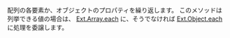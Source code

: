 配列の各要素か、オブジェクトのプロパティを繰り返します。
このメソッドは列挙できる値の場合は、
<a href="#!/api/Ext.Array-method-each" rel="Ext.Array-method-each" class="docClass" id="ext-gen2463">Ext.Array.each</a>
に、そうでなければ
<a href="#!/api/Ext.Object-method-each" rel="Ext.Object-method-each" class="docClass" id="ext-gen2462">Ext.Object.each</a>
に処理を委譲します。
